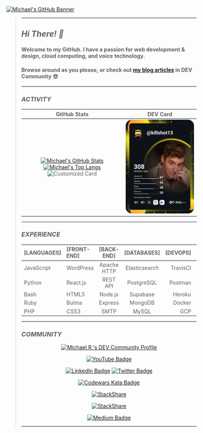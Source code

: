[![Michael's GitHub Banner](./assets/github_banner.gif)](https://dev.to/killshot13)
>
>---
>
>## _*Hi There! 👋*_
>
>#### Welcome to my GitHub. I have a passion for web development & design, cloud computing, and voice technology.
>
>#### Browse around as you please, or check out [my blog articles](https://dev.to/killshot13) in DEV Community 😎
>
>---
>
>### _**ACTIVITY**_
>| GitHub Stats | DEV Card |
>| :---: | :---: |
>| [![Michael's GitHub Stats](https://github-readme-stats.vercel.app/api?username=killshot13&hide=issues&hide_border=true&border_radius=10&custom_title=Michael%27s%20Github%20Stats&count_private=true&line_height=24&hide_title=true&hide_rank=true&show_icons=true&theme=slateorange&bg_color=30,111a20,1c2c35)](https://github.com/killshot13/github-readme-stats) [![Michael's Top Langs](https://github-readme-stats.vercel.app/api/top-langs/?username=killshot13&layout=compact&hide=java&hide_border=true&hide_title=true&border_radius=10&langs_count=5&card_width=220&theme=slateorange&bg_color=30,111a20,1c2c35)](https://github.com/killshot13/github-readme-stats) ![Customized Card](https://github-readme-stats.vercel.app/api/pin?username=killshot13&repo=express-smtp-mailer&show_icons=true&theme=slateorange&bg_color=30,111a20,1c2c35&hide_border=true&border_radius=10) | <a href="https://app.daily.dev/killshot13"><img src="https://github.com/killshot13/killshot13/blob/master/devcard.svg" width="350" alt="Michael Rehnert's Dev Card"/></a> |
>
>
>---
>
>### _**EXPERIENCE**_
>
>| **[LANGUAGES]** | **[FRONT-END]** | **[BACK-END]** | **[DATABASES]** | **[DEVOPS]** | **[SPECIALTY]** |
>| :--- | :--- | :---: | :---: | ---: | ---: |
>| JavaScript | WordPress | Apache HTTP | Elasticsearch | TravisCI | SharePoint |
>| Python | React.js | REST API | PostgreSQL | Postman | SEO/Mobile |
>| Bash | HTML5 | Node.js | Supabase | Heroku | CyberSec |
>| Ruby | Bulma | Express | MongoDB | Docker | EOSIO |
>| PHP | CSS3 | SMTP | MySQL | GCP | RPA |
>
>---
>
>### _**COMMUNITY**_
>
><p align=center
>
><a href="https://dev.to/killshot13"><img src="https://d2fltix0v2e0sb.cloudfront.net/dev-badge.svg" alt="Michael R.'s DEV Community Profile" height="50" width="50" color="BAEDA5"></a>
><p align=center
>
>[![YouTube Badge](https://img.shields.io/badge/YouTube-informational?style=for-the-badge&logo=youtube&logoColor=white&color=FF0000)](https://www.linkedin.com/in/dmrehnert)
><p align=center
>
>[![LinkedIn Badge](https://img.shields.io/badge/LinkedIn-informational?style=for-the-badge&logo=linkedin&logoColor=white&color=0D76A8)](https://www.linkedin.com/in/dmrehnert)
>[![Twitter Badge](https://img.shields.io/badge/Twitter-informational?style=for-the-badge&logo=twitter&logoColor=white&color=1CA2F1)](https://twitter.com/@killsh0t13)
><p align=center
>
>[![Codewars Kata Badge](https://www.codewars.com/users/killshot13/badges/small)](https://www.codewars.com/users/killshot13)
><p align=center
>
>[![StackShare](http://img.shields.io/badge/professional-stack-f98c19.svg?&style=for-the-badge)](https://stackshare.io/safe-this-home-llc/main-site-stack)
><p align=center
>
>[![StackShare](http://img.shields.io/badge/personal-stack-17b9b0.svg?style=for-the-badge)](https://stackshare.io/killshot13/personal-stack)
><p align=center
>
>[![Medium Badge](https://img.shields.io/badge/Medium-informational?style=for-the-badge&logo=Medium&logoColor=white&color=000000)](https://medium.com/@sth13)
>
>---
>
